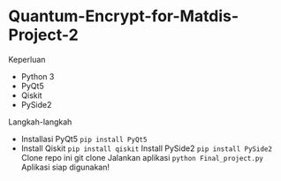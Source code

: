 # Quantum-Encrypt-for-Matdis-Project-2
Keperluan
- Python 3
- PyQt5
- Qiskit
- PySide2

Langkah-langkah

- Installasi PyQt5
```pip install PyQt5 ```
- Install Qiskit
```pip install qiskit```
Install PySide2
```pip install PySide2```
Clone repo ini
git clone <repo url>
Jalankan aplikasi
```python Final_project.py```
Aplikasi siap digunakan!
